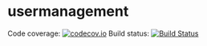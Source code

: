 usermanagement
==============
Code coverage: [![codecov.io](https://codecov.io/github/ttwd80/usermanagement/coverage.svg?branch=master)](https://codecov.io/github/ttwd80/usermanagement?branch=master)
Build status: [![Build Status](https://drone.io/github.com/ttwd80/usermanagement/status.png)](https://drone.io/github.com/ttwd80/usermanagement/latest)
